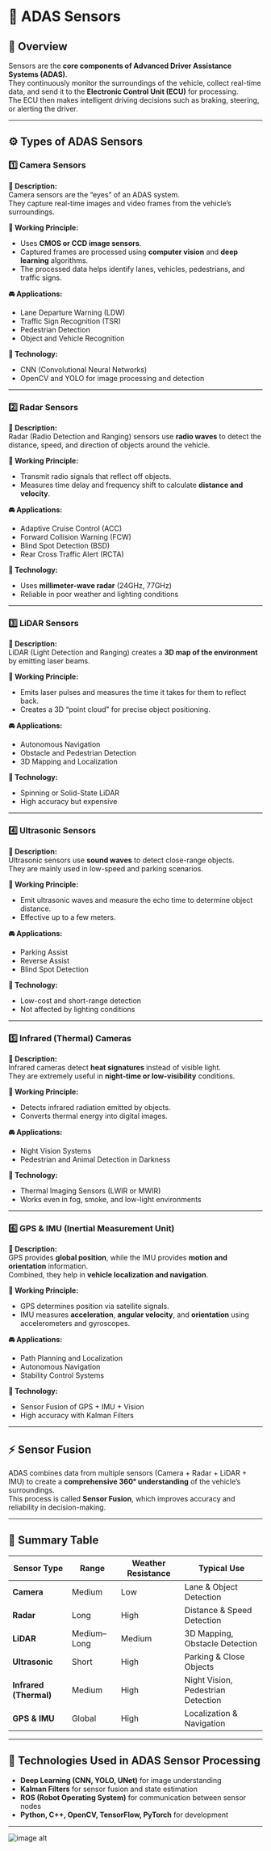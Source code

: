 # 🧠 ADAS Sensors

## 📘 Overview
Sensors are the **core components of Advanced Driver Assistance Systems (ADAS)**.  
They continuously monitor the surroundings of the vehicle, collect real-time data, and send it to the **Electronic Control Unit (ECU)** for processing.  
The ECU then makes intelligent driving decisions such as braking, steering, or alerting the driver.

---

## ⚙️ Types of ADAS Sensors

### 1️⃣ Camera Sensors
**📍 Description:**  
Camera sensors are the “eyes” of an ADAS system.  
They capture real-time images and video frames from the vehicle’s surroundings.

**🧩 Working Principle:**  
- Uses **CMOS or CCD image sensors**.  
- Captured frames are processed using **computer vision** and **deep learning** algorithms.  
- The processed data helps identify lanes, vehicles, pedestrians, and traffic signs.

**🚘 Applications:**  
- Lane Departure Warning (LDW)  
- Traffic Sign Recognition (TSR)  
- Pedestrian Detection  
- Object and Vehicle Recognition  

**🧠 Technology:**  
- CNN (Convolutional Neural Networks)  
- OpenCV and YOLO for image processing and detection  

---

### 2️⃣ Radar Sensors
**📍 Description:**  
Radar (Radio Detection and Ranging) sensors use **radio waves** to detect the distance, speed, and direction of objects around the vehicle.

**🧩 Working Principle:**  
- Transmit radio signals that reflect off objects.  
- Measures time delay and frequency shift to calculate **distance and velocity**.

**🚘 Applications:**  
- Adaptive Cruise Control (ACC)  
- Forward Collision Warning (FCW)  
- Blind Spot Detection (BSD)  
- Rear Cross Traffic Alert (RCTA)  

**🧠 Technology:**  
- Uses **millimeter-wave radar** (24GHz, 77GHz)  
- Reliable in poor weather and lighting conditions  

---

### 3️⃣ LiDAR Sensors
**📍 Description:**  
LiDAR (Light Detection and Ranging) creates a **3D map of the environment** by emitting laser beams.

**🧩 Working Principle:**  
- Emits laser pulses and measures the time it takes for them to reflect back.  
- Creates a 3D “point cloud” for precise object positioning.

**🚘 Applications:**  
- Autonomous Navigation  
- Obstacle and Pedestrian Detection  
- 3D Mapping and Localization  

**🧠 Technology:**  
- Spinning or Solid-State LiDAR  
- High accuracy but expensive  

---

### 4️⃣ Ultrasonic Sensors
**📍 Description:**  
Ultrasonic sensors use **sound waves** to detect close-range objects.  
They are mainly used in low-speed and parking scenarios.

**🧩 Working Principle:**  
- Emit ultrasonic waves and measure the echo time to determine object distance.  
- Effective up to a few meters.

**🚘 Applications:**  
- Parking Assist  
- Reverse Assist  
- Blind Spot Detection  

**🧠 Technology:**  
- Low-cost and short-range detection  
- Not affected by lighting conditions  

---

### 5️⃣ Infrared (Thermal) Cameras
**📍 Description:**  
Infrared cameras detect **heat signatures** instead of visible light.  
They are extremely useful in **night-time or low-visibility** conditions.

**🧩 Working Principle:**  
- Detects infrared radiation emitted by objects.  
- Converts thermal energy into digital images.

**🚘 Applications:**  
- Night Vision Systems  
- Pedestrian and Animal Detection in Darkness  

**🧠 Technology:**  
- Thermal Imaging Sensors (LWIR or MWIR)  
- Works even in fog, smoke, and low-light environments  

---

### 6️⃣ GPS & IMU (Inertial Measurement Unit)
**📍 Description:**  
GPS provides **global position**, while the IMU provides **motion and orientation** information.  
Combined, they help in **vehicle localization and navigation**.

**🧩 Working Principle:**  
- GPS determines position via satellite signals.  
- IMU measures **acceleration**, **angular velocity**, and **orientation** using accelerometers and gyroscopes.  

**🚘 Applications:**  
- Path Planning and Localization  
- Autonomous Navigation  
- Stability Control Systems  

**🧠 Technology:**  
- Sensor Fusion of GPS + IMU + Vision  
- High accuracy with Kalman Filters  

---

## ⚡ Sensor Fusion
ADAS combines data from multiple sensors (Camera + Radar + LiDAR + IMU) to create a **comprehensive 360° understanding** of the vehicle’s surroundings.  
This process is called **Sensor Fusion**, which improves accuracy and reliability in decision-making.

---

## 🧩 Summary Table

| Sensor Type | Range | Weather Resistance | Typical Use |
|--------------|--------|--------------------|--------------|
| **Camera** | Medium | Low | Lane & Object Detection |
| **Radar** | Long | High | Distance & Speed Detection |
| **LiDAR** | Medium–Long | Medium | 3D Mapping, Obstacle Detection |
| **Ultrasonic** | Short | High | Parking & Close Objects |
| **Infrared (Thermal)** | Medium | High | Night Vision, Pedestrian Detection |
| **GPS & IMU** | Global | High | Localization & Navigation |

---

## 🧠 Technologies Used in ADAS Sensor Processing
- **Deep Learning (CNN, YOLO, UNet)** for image understanding  
- **Kalman Filters** for sensor fusion and state estimation  
- **ROS (Robot Operating System)** for communication between sensor nodes  
- **Python, C++, OpenCV, TensorFlow, PyTorch** for development  

---
![image alt](Images/IMG_20251020_111313.jpg)
